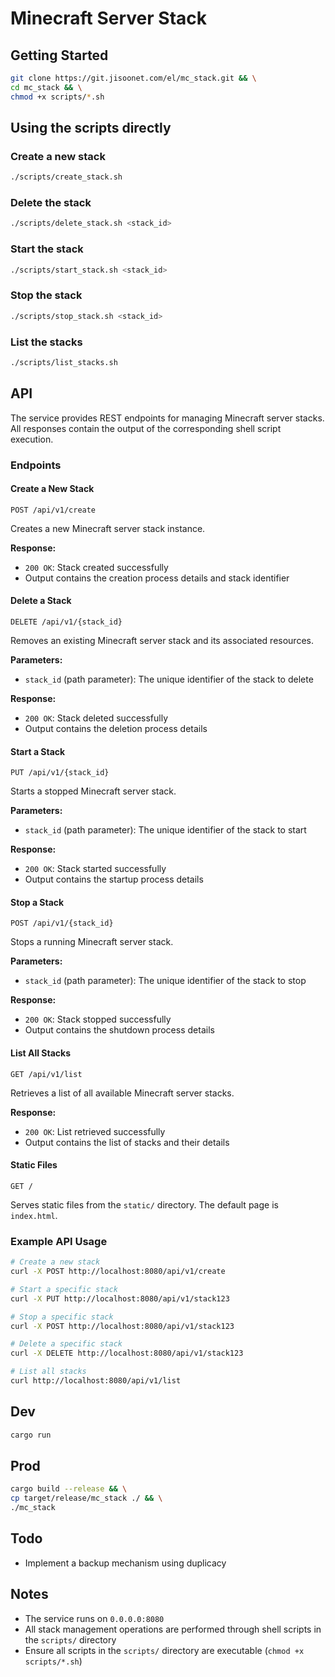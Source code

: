 # Minecraft Server Stack

## Getting Started
```bash
git clone https://git.jisoonet.com/el/mc_stack.git && \
cd mc_stack && \
chmod +x scripts/*.sh
```

## Using the scripts directly

### Create a new stack
```bash
./scripts/create_stack.sh
```

### Delete the stack
```bash
./scripts/delete_stack.sh <stack_id>
```

### Start the stack
```bash
./scripts/start_stack.sh <stack_id>
```

### Stop the stack
```bash
./scripts/stop_stack.sh <stack_id>
```

### List the stacks
```bash
./scripts/list_stacks.sh
```

## API

The service provides REST endpoints for managing Minecraft server stacks. All responses contain the output of the corresponding shell script execution.

### Endpoints

#### Create a New Stack
```
POST /api/v1/create
```
Creates a new Minecraft server stack instance.

**Response:**
- `200 OK`: Stack created successfully
- Output contains the creation process details and stack identifier

#### Delete a Stack
```
DELETE /api/v1/{stack_id}
```
Removes an existing Minecraft server stack and its associated resources.

**Parameters:**
- `stack_id` (path parameter): The unique identifier of the stack to delete

**Response:**
- `200 OK`: Stack deleted successfully
- Output contains the deletion process details

#### Start a Stack
```
PUT /api/v1/{stack_id}
```
Starts a stopped Minecraft server stack.

**Parameters:**
- `stack_id` (path parameter): The unique identifier of the stack to start

**Response:**
- `200 OK`: Stack started successfully
- Output contains the startup process details

#### Stop a Stack
```
POST /api/v1/{stack_id}
```
Stops a running Minecraft server stack.

**Parameters:**
- `stack_id` (path parameter): The unique identifier of the stack to stop

**Response:**
- `200 OK`: Stack stopped successfully
- Output contains the shutdown process details

#### List All Stacks
```
GET /api/v1/list
```
Retrieves a list of all available Minecraft server stacks.

**Response:**
- `200 OK`: List retrieved successfully
- Output contains the list of stacks and their details

#### Static Files
```
GET /
```
Serves static files from the `static/` directory. The default page is `index.html`.

### Example API Usage

```bash
# Create a new stack
curl -X POST http://localhost:8080/api/v1/create

# Start a specific stack
curl -X PUT http://localhost:8080/api/v1/stack123

# Stop a specific stack
curl -X POST http://localhost:8080/api/v1/stack123

# Delete a specific stack
curl -X DELETE http://localhost:8080/api/v1/stack123

# List all stacks
curl http://localhost:8080/api/v1/list
```

## Dev
```bash
cargo run
```

## Prod
```bash
cargo build --release && \
cp target/release/mc_stack ./ && \
./mc_stack
```

## Todo
- Implement a backup mechanism using duplicacy

## Notes
- The service runs on `0.0.0.0:8080`
- All stack management operations are performed through shell scripts in the `scripts/` directory
- Ensure all scripts in the `scripts/` directory are executable (`chmod +x scripts/*.sh`)
